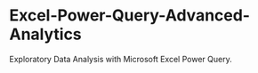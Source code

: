 # Excel-Power-Query-Advanced-Analytics
Exploratory Data Analysis with Microsoft Excel Power Query. 
